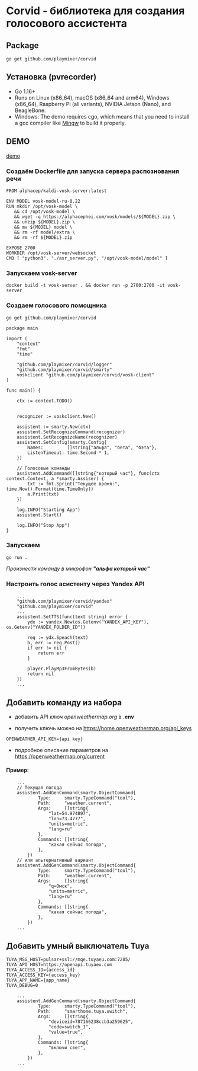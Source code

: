 # Corvid - библиотека для создания голосового ассистента

## Package
```
go get github.com/playmixer/corvid
```

## Установка (pvrecorder)
- Go 1.16+
- Runs on Linux (x86_64), macOS (x86_64 and arm64), Windows (x86_64), Raspberry Pi (all variants), NVIDIA Jetson (Nano), and BeagleBone.
- Windows: The demo requires cgo, which means that you need to install a gcc compiler like [Mingw](http://mingw-w64.org/) to build it properly.


## DEMO
[demo](./main.go)

### Создаём Dockerfile для запуска сервера распознования речи
```docker
FROM alphacep/kaldi-vosk-server:latest

ENV MODEL vosk-model-ru-0.22
RUN mkdir /opt/vosk-model \
   && cd /opt/vosk-model \
   && wget -q https://alphacephei.com/vosk/models/${MODEL}.zip \
   && unzip ${MODEL}.zip \
   && mv ${MODEL} model \
   && rm -rf model/extra \
   && rm -rf ${MODEL}.zip

EXPOSE 2700
WORKDIR /opt/vosk-server/websocket
CMD [ "python3", "./asr_server.py", "/opt/vosk-model/model" ]
```

### Запускаем vosk-server
```
docker build -t vosk-server . && docker run -p 2700:2700 -it vosk-server
```

### Создаем голосового помощника
```
go get github.com/playmixer/corvid
```
```golang
package main

import (
	"context"
	"fmt"
	"time"

	"github.com/playmixer/corvid/logger"
	"github.com/playmixer/corvid/smarty"
	voskclient "github.com/playmixer/corvid/vosk-client"
)

func main() {

	ctx := context.TODO()


	recognizer := voskclient.New()

	assistent := smarty.New(ctx)
	assistent.SetRecognizeCommand(recognizer)
	assistent.SetRecognizeName(recognizer)
	assistent.SetConfig(smarty.Config{
		Names:         []string{"альфа", "бета", "бэта"},
		ListenTimeout: time.Second * 1,
	})

	// Голосовые команды
	assistent.AddCommand([]string{"который час"}, func(ctx context.Context, a *smarty.Assiser) {
		txt := fmt.Sprint("Текущее время:", time.Now().Format(time.TimeOnly))
		a.Print(txt)
	})

	log.INFO("Starting App")
	assistent.Start()

	log.INFO("Stop App")
}

```
### Запускаем
```golang
go run .
```
*Произнести команду в микрофон **"альфа который час"***

### Настроить голос асистенту через Yandex API
```golang
	...
	"github.com/playmixer/corvid/yandex"
	"github.com/playmixer/corvid"
	...
	assistent.SetTTS(func(text string) error {
		ydx := yandex.New(os.Getenv("YANDEX_API_KEY"), os.Getenv("YANDEX_FOLDER_ID"))

		req := ydx.Speach(text)
		b, err := req.Post()
		if err != nil {
			return err
		}

		player.PlayMp3FromBytes(b)
		return nil
	})
	...

```

## Добавить команду из набора
- добавить API ключ *openweathermap.org* в **.env**

- получить ключь можно на https://home.openweathermap.org/api_keys
```env
OPENWEATHER_API_KEY={api key}
```
- подробное описание параметров на https://openweathermap.org/current
#### Пример:
```golang
	...
	// Текущая погода
	assistent.AddGenCommand(smarty.ObjectCommand{
			Type:     smarty.TypeCommand("tool"),
			Path:     "weather.current",
			Args:     []string{
				"lat=54.974897",
				"lon=73.4777",
				"units=metric",
				"lang=ru"
			},
			Commands: []string{
				"какая сейчас погода",
			},
		})
	// или альтернативный вариант	
	assistent.AddGenCommand(smarty.ObjectCommand{
			Type:     smarty.TypeCommand("tool"),
			Path:     "weather.current",
			Args:     []string{
				"q=Омск",
				"units=metric",
				"lang=ru"
			},
			Commands: []string{
				"какая сейчас погода",
			},
		})
	...

```

## Добавить умный выключатель Tuya
```env
TUYA_MSG_HOST=pulsar+ssl://mqe.tuyaeu.com:7285/
TUYA_API_HOST=https://openapi.tuyaeu.com
TUYA_ACCESS_ID={access_id}
TUYA_ACCESS_KEY={access_key}
TUYA_APP_NAME={app_name}
TUYA_DEBUG=0
```

```golang
	...
	assistent.AddGenCommand(smarty.ObjectCommand{
			Type:     smarty.TypeCommand("tool"),
			Path:     "smarthome.tuya.switch",
			Args:     []string{
				"deviceid=787166238ccb3a259625",
				"code=switch_1",
				"value=true",
			},
			Commands: []string{
				"включи свет",
			},
		})
	...
	
```

